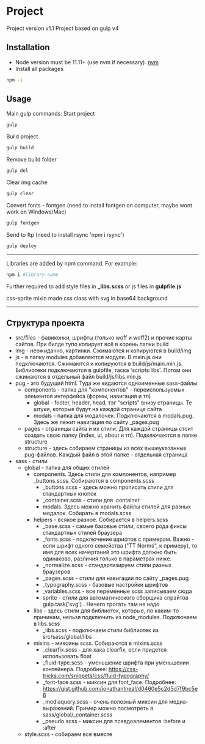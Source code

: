 # Project
Project version v1.1
Project based on gulp v4

## Installation

* Node version must be 11.11+ (use nvm if necessary). [nvm](https://github.com/creationix/nvm)
* Install all packages
```bash
npm -i
```

## Usage

Main gulp commands:
Start project
```bash
gulp
```
Build project
```bash
gulp build
```
Remove build folder
```bash
gulp del
```
Clear img cache
```bash
gulp clear
```
Convert fonts - fontgen (need to install fontgen on computer, maybe wont work on Windows/Mac)
```bash
gulp fontgen
```
Send to ftp (need to install rsync 'npm i rsync')
```bash
gulp deploy
```
___

Libraries are added by npm command. For example:
```bash
npm i #library-name
```
Further required to add style files in **_libs.scss** or js files in **gulpfile.js**

css-sprite mixin made css class with svg in base64 background

___

## Структура проекта
* src/files - фавиконки, шрифты (только woff и woff2) и прочие карты сайтов. При билде тупо копирует всё в корень папки build 
* img - неожиданно, картинки. Сжимаются и копируются в build/img
* js - в папку modules добавляются модули. В main.js они подключаются. Сжимаются и копируются в build/js/main.min.js. Библиотеки подключаются в gulpfile, таска 'scripts:libs'. Потом они сжимаются в отдельный файл build/js/libs.min.js
* pug - это будущий html. Туда же кидаются одноименные sass-файлы
  * components - папка для "компонентов" - переиспользуемых элементов интерфейса (формы, навигация и тп)
    * global - footer, header, head, тэг "scripts" внизу страницы. Те штуки, которые будут на каждой странице сайта
    * modals - папка для модалочек. Подключаются в modals.pug. Здесь же лежит навигация по сайту _pages.pug
  * pages - страницы сайта и их стили. Для каждой страницы стоит создать свою папку (index, ui, about и тп). Подключаются в папке structure
  * structure - здесь собираем страницы из всех вышеуказанных pug-файлов. Каждый файл в этой папке - отдельная страница
* sass - стили
  * global - папка для общих стилей
    * components. Здесь стили для компонентов, например _buttons.scss. Собираются в components.scss
      * _buttons.scss - здесь можно прописать стили для стандартных кнопок
      * _container.scss - стили для .container
      * modals. Здесь можно хранить файлы стилей для разных модалок. Собирать в modals.scss
    * helpers - всякое разное. Собирается в helpers.scss
      * _base.scss - самые базовые стили, своего рода фиксы стандартных стилей браузера
      * _fonts.scss - подключение шрифтов с примером. Важно - если шрифт одного семейства ("TT Norms", к примеру), то имя для всех начертаний это шрифта должно быть одинаково, различия только в параметрах ниже. 
      * _normalize.scss - стандартизируем стили разных браузеров
      * _pages.scss - стили для навигации по сайту _pages.pug
      * _typography.scss - базовые настройки шрифтов
      * _variables.scss - все переменные scss записываем сюда
      * sprite - стили для автоматического сборщика спрайтов gulp.task('svg') . Ничего трогать там не надо
    * libs - здесь стили для библиотек, которые, по каким-то причинам, нельзя подключить из node_modules. Подключаем в libs.scss
      * _libs.scss - подключаем стили библиотек из src/sass/global/libs
    * mixins - миксины scss. Собираются в mixins.scss
      * _clearfix.scss - для хака clearfix, если придется использовать float
      * _fluid-type.scss - уменьшение шрифта при уменьшении контейнера. Подробнее: https://css-tricks.com/snippets/css/fluid-typography/
      * _font-face.scss - миксин для font_face. Подробнее: https://gist.github.com/jonathantneal/d0460e5c2d5d7f9bc5e6
      * _mediaquery.scss - очень полезный миксин для медиа-выражений. Пример можно посмотреть в sass/global/_container.scss
      * _pseudo.scss - миксин для псевдоэлементов :before и :after
  * style.scss - собираем все вместе
